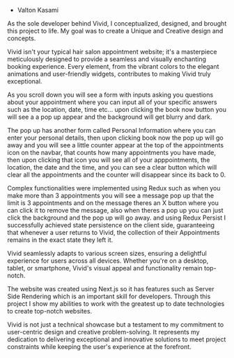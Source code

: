 - Valton Kasami

As the sole developer behind Vivid, I conceptualized, designed, and brought this project to life. My goal was to create a Unique and Creative design and concepts.

Vivid isn't your typical hair salon appointment website; it's a masterpiece meticulously designed to provide a seamless and visually enchanting booking experience. Every element, from the vibrant colors to the elegant animations and user-friendly widgets, contributes to making Vivid truly exceptional.

As you scroll down you will see a form with inputs asking you questions about your appointment where you can input all of your specific answers such as the location, date, time etc... upon clicking the book now button you will see a a pop up appear and the background will get blurry and dark. 

The pop up has another form called Personal Information where you can enter your personal details, then upon clicking book now the pop up will go away and you will see a little counter appear at the top of the appointments icon on the navbar, that counts how many appointments you have made, then upon clicking that icon you will see all of your apppointments, the location, the date and the time, and you can see a clear button which will clear all the appointments and the counter will disappear since its back to 0.

Complex functionalities were implemented using Redux such as when you make more than 3 appointments you will see a message pop up that the limit is 3 appointments and on the message theres an X button where you can click it to remove the message, also when theres a pop up you can just click the background and the pop up will go away. and using Redux Persist I successfully achieved state persistence on the client side, guaranteeing that whenever a user returns to Vivid, the collection of their Appointments remains in the exact state they left it.

Vivid seamlessly adapts to various screen sizes, ensuring a delightful experience for users across all devices. Whether you're on a desktop, tablet, or smartphone, Vivid's visual appeal and functionality remain top-notch.

The website was created using Next.js so it has features such as Server Side Rendering which is an important skill for developers. Through this project I show my abilities to work with the greatest up to date technologies to create top-notch websites.

Vivid is not just a technical showcase but a testament to my commitment to user-centric design and creative problem-solving. It represents my dedication to delivering exceptional and innovative solutions to meet project constraints while keeping the user's experience at the forefront.